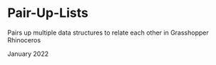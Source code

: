 # Pair-Up-Lists
Pairs up multiple data structures to relate each other in Grasshopper Rhinoceros

January 2022
